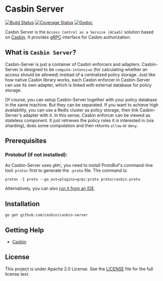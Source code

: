 Casbin Server
====

[![Build Status](https://travis-ci.org/casbin/casbin-server.svg?branch=master)](https://travis-ci.org/casbin/casbin-server)
[![Coverage Status](https://coveralls.io/repos/github/casbin/casbin-server/badge.svg?branch=master)](https://coveralls.io/github/casbin/casbin-server?branch=master)
[![Godoc](https://godoc.org/github.com/casbin/casbin-server?status.svg)](https://godoc.org/github.com/casbin/casbin-server)

Casbin Server is the ``Access Control as a Service (ACaaS)`` solution based on [Casbin](https://github.com/casbin/casbin). It provides [gRPC](https://grpc.io/) interface for Casbin authorization.

## What is ``Casbin Server``?

Casbin-Server is just a container of Casbin enforcers and adapters. Casbin-Server is designed to be ``compute-intensive`` (for calculating whether an access should be allowed) instead of a centralized policy storage. Just like how native Casbin library works, each Casbin enforcer in Casbin-Server can use its own adapter, which is linked with external database for policy storage.

Of course, you can setup Casbin-Server together with your policy database in the same machine. But they can be separated. If you want to achieve high availability, you can use a Redis cluster as policy storage, then link Casbin-Server's adapter with it. In this sense, Casbin enforcer can be viewed as stateless component. It just retrieves the policy rules it is interested in (via sharding), does some computation and then returns ``allow`` or ``deny``.

## Prerequisites

### Protobuf (if not installed):

As Casbin-Server uses ``gRPC``, you need to install ProtoBuf's command-line tool: ``protoc`` first to generate the ``.proto`` file. The command is:

```
protoc -I proto --go_out=plugins=grpc:proto proto/casbin.proto
```

Alternatively, you can also [run it from an IDE](https://github.com/casbin/casbin-server/blob/6b46c48c8845dc1b8021f2872be08b8e1a62b092/main.go#L15).

## Installation

    go get github.com/casbin/casbin-server

## Getting Help

- [Casbin](https://github.com/casbin/casbin)

## License

This project is under Apache 2.0 License. See the [LICENSE](LICENSE) file for the full license text.
